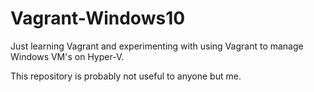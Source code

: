 # Vagrant-Windows10

Just learning Vagrant and experimenting with using Vagrant to manage Windows VM's on Hyper-V. 

This repository is probably not useful to anyone but me.

